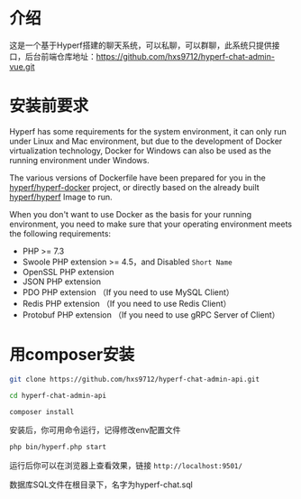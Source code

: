 # 介绍

这是一个基于Hyperf搭建的聊天系统，可以私聊，可以群聊，此系统只提供接口，后台前端仓库地址：https://github.com/hxs9712/hyperf-chat-admin-vue.git

# 安装前要求

Hyperf has some requirements for the system environment, it can only run under Linux and Mac environment, but due to the development of Docker virtualization technology, Docker for Windows can also be used as the running environment under Windows.

The various versions of Dockerfile have been prepared for you in the [hyperf/hyperf-docker](https://github.com/hyperf/hyperf-docker) project, or directly based on the already built [hyperf/hyperf](https://hub.docker.com/r/hyperf/hyperf) Image to run.

When you don't want to use Docker as the basis for your running environment, you need to make sure that your operating environment meets the following requirements:

- PHP >= 7.3
- Swoole PHP extension >= 4.5，and Disabled `Short Name`
- OpenSSL PHP extension
- JSON PHP extension
- PDO PHP extension （If you need to use MySQL Client）
- Redis PHP extension （If you need to use Redis Client）
- Protobuf PHP extension （If you need to use gRPC Server of Client）

# 用composer安装
```bash
git clone https://github.com/hxs9712/hyperf-chat-admin-api.git

cd hyperf-chat-admin-api

composer install
```
安装后，你可用命令运行，记得修改env配置文件
```bash
php bin/hyperf.php start
```
运行后你可以在浏览器上查看效果，链接 `http://localhost:9501/`

数据库SQL文件在根目录下，名字为hyperf-chat.sql

